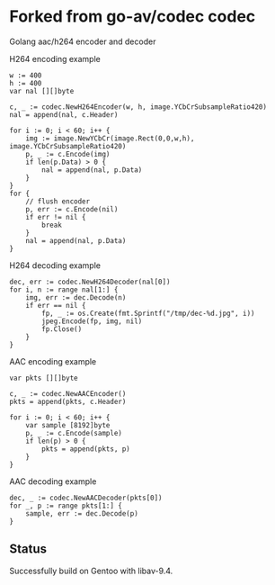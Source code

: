 __Forked from go-av/codec__
codec
====

Golang aac/h264 encoder and decoder

H264 encoding example

	w := 400
	h := 400
	var nal [][]byte 

	c, _ := codec.NewH264Encoder(w, h, image.YCbCrSubsampleRatio420)
	nal = append(nal, c.Header)

	for i := 0; i < 60; i++ {
		img := image.NewYCbCr(image.Rect(0,0,w,h), image.YCbCrSubsampleRatio420)
		p, _ := c.Encode(img)
		if len(p.Data) > 0 {
			nal = append(nal, p.Data)
		}
	}
	for {
		// flush encoder
		p, err := c.Encode(nil)
		if err != nil {
			break
		}
		nal = append(nal, p.Data)
	}

H264 decoding example

	dec, err := codec.NewH264Decoder(nal[0])
	for i, n := range nal[1:] {
		img, err := dec.Decode(n)
		if err == nil {
			fp, _ := os.Create(fmt.Sprintf("/tmp/dec-%d.jpg", i))
			jpeg.Encode(fp, img, nil)
			fp.Close()
		}
	}

AAC encoding example
	
	var pkts [][]byte 

	c, _ := codec.NewAACEncoder()
	pkts = append(pkts, c.Header)

	for i := 0; i < 60; i++ {
		var sample [8192]byte
		p, _ := c.Encode(sample)
		if len(p) > 0 {
			pkts = append(pkts, p)
		}
	}

AAC decoding example
	
	dec, _ := codec.NewAACDecoder(pkts[0])
	for _, p := range pkts[1:] {
		sample, err := dec.Decode(p)
	}

Status
------

Successfully build on Gentoo with libav-9.4.
